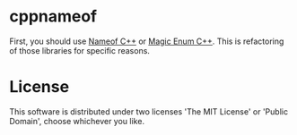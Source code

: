 # cppnameof
First, you should use [Nameof C++](https://github.com/Neargye/nameof) or [Magic Enum C++](https://github.com/Neargye/magic_enum). This is refactoring of those libraries for specific reasons.

# License
This software is distributed under two licenses 'The MIT License' or 'Public Domain', choose whichever you like.

